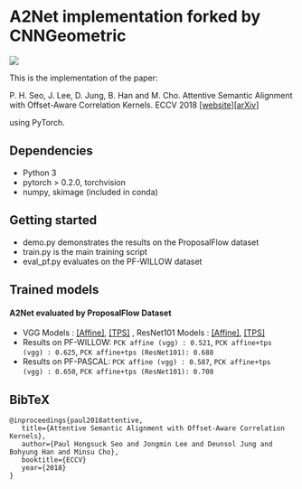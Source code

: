 # A2Net implementation forked by CNNGeometric

![](http://cvlab.postech.ac.kr/research/A2Net/images/a2net.png)

This is the implementation of the paper:

 P. H. Seo, J. Lee, D. Jung, B. Han and M. Cho.  Attentive Semantic Alignment with Offset-Aware Correlation Kernels. ECCV 2018 [[website](http://cvlab.postech.ac.kr/research/A2Net/)][[arXiv](https://arxiv.org/abs/1808.02128)]

using PyTorch.

## Dependencies ###
  - Python 3
  - pytorch > 0.2.0, torchvision
  - numpy, skimage (included in conda)

## Getting started ###
  - demo.py demonstrates the results on the ProposalFlow dataset
  - train.py is the main training script
  - eval_pf.py evaluates on the PF-WILLOW dataset

## Trained models ###
#### A2Net evaluated by ProposalFlow Dataset
  - VGG Models : [[Affine]](http://cvlab.postech.ac.kr/research/A2Net/data/vgg_affine_oack027.pth.tar), [[TPS]](http://cvlab.postech.ac.kr/research/A2Net/data/vgg_tps_oack027.pth.tar) , ResNet101 Models : [[Affine]](http://cvlab.postech.ac.kr/research/A2Net/data/resnet_affine_oack027.pth.tar), [[TPS]](http://cvlab.postech.ac.kr/research/A2Net/data/resnet_tps_oack027.pth.tar)
  - Results on PF-WILLOW: `PCK affine (vgg) : 0.521`, `PCK affine+tps (vgg) : 0.625`, `PCK affine+tps (ResNet101): 0.688`
  - Results on PF-PASCAL: `PCK affine (vgg) : 0.587`, `PCK affine+tps (vgg) : 0.650`, `PCK affine+tps (ResNet101): 0.708`


## BibTeX ##
````
@inproceedings{paul2018attentive,
   title={Attentive Semantic Alignment with Offset-Aware Correlation Kernels},
   author={Paul Hongsuck Seo and Jongmin Lee and Deunsol Jung and Bohyung Han and Minsu Cho},
   booktitle={ECCV}
   year={2018}
}
````

